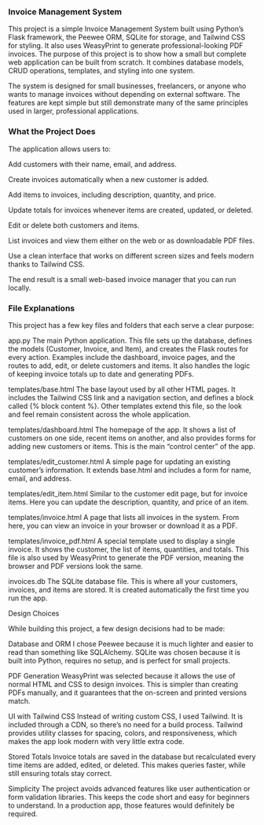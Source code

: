 <h3>Invoice Management System </h3>

This project is a simple Invoice Management System built using Python’s Flask framework, the Peewee ORM, SQLite for storage, and Tailwind CSS for styling. It also uses WeasyPrint to generate professional-looking PDF invoices. The purpose of this project is to show how a small but complete web application can be built from scratch. It combines database models, CRUD operations, templates, and styling into one system.

The system is designed for small businesses, freelancers, or anyone who wants to manage invoices without depending on external software. The features are kept simple but still demonstrate many of the same principles used in larger, professional applications.

<h3>What the Project Does</h3>

The application allows users to:

Add customers with their name, email, and address.

Create invoices automatically when a new customer is added.

Add items to invoices, including description, quantity, and price.

Update totals for invoices whenever items are created, updated, or deleted.

Edit or delete both customers and items.

List invoices and view them either on the web or as downloadable PDF files.

Use a clean interface that works on different screen sizes and feels modern thanks to Tailwind CSS.

The end result is a small web-based invoice manager that you can run locally.

<h3>File Explanations</h3>

This project has a few key files and folders that each serve a clear purpose:

app.py
The main Python application. This file sets up the database, defines the models (Customer, Invoice, and Item), and creates the Flask routes for every action. Examples include the dashboard, invoice pages, and the routes to add, edit, or delete customers and items. It also handles the logic of keeping invoice totals up to date and generating PDFs.

templates/base.html
The base layout used by all other HTML pages. It includes the Tailwind CSS link and a navigation section, and defines a block called {% block content %}. Other templates extend this file, so the look and feel remain consistent across the whole application.

templates/dashboard.html
The homepage of the app. It shows a list of customers on one side, recent items on another, and also provides forms for adding new customers or items. This is the main “control center” of the app.

templates/edit_customer.html
A simple page for updating an existing customer’s information. It extends base.html and includes a form for name, email, and address.

templates/edit_item.html
Similar to the customer edit page, but for invoice items. Here you can update the description, quantity, and price of an item.

templates/invoice.html
A page that lists all invoices in the system. From here, you can view an invoice in your browser or download it as a PDF.

templates/invoice_pdf.html
A special template used to display a single invoice. It shows the customer, the list of items, quantities, and totals. This file is also used by WeasyPrint to generate the PDF version, meaning the browser and PDF versions look the same.

invoices.db
The SQLite database file. This is where all your customers, invoices, and items are stored. It is created automatically the first time you run the app.

Design Choices

While building this project, a few design decisions had to be made:

Database and ORM
I chose Peewee because it is much lighter and easier to read than something like SQLAlchemy. SQLite was chosen because it is built into Python, requires no setup, and is perfect for small projects.

PDF Generation
WeasyPrint was selected because it allows the use of normal HTML and CSS to design invoices. This is simpler than creating PDFs manually, and it guarantees that the on-screen and printed versions match.

UI with Tailwind CSS
Instead of writing custom CSS, I used Tailwind. It is included through a CDN, so there’s no need for a build process. Tailwind provides utility classes for spacing, colors, and responsiveness, which makes the app look modern with very little extra code.

Stored Totals
Invoice totals are saved in the database but recalculated every time items are added, edited, or deleted. This makes queries faster, while still ensuring totals stay correct.

Simplicity
The project avoids advanced features like user authentication or form validation libraries. This keeps the code short and easy for beginners to understand. In a production app, those features would definitely be required.
